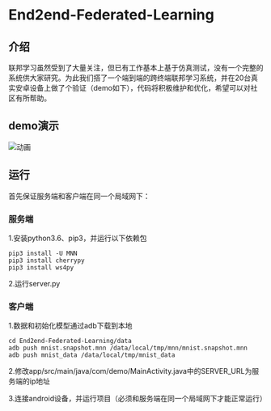 # End2end-Federated-Learning

## 介绍
联邦学习虽然受到了大量关注，但已有工作基本上基于仿真测试，没有一个完整的系统供大家研究。为此我们搭了一个端到端的跨终端联邦学习系统，并在20台真实安卓设备上做了个验证（demo如下），代码将积极维护和优化，希望可以对社区有所帮助。

## demo演示
![动画](https://user-images.githubusercontent.com/38753457/119235241-07fbd380-bb64-11eb-9d3d-ac47ecc9184d.gif)


## 运行

首先保证服务端和客户端在同一个局域网下：

### 服务端

1.安装python3.6、pip3，并运行以下依赖包

```
pip3 install -U MNN
pip3 install cherrypy
pip3 install ws4py
```

2.运行server.py

### 客户端

1.数据和初始化模型通过adb下载到本地

```
cd End2end-Federated-Learning/data
adb push mnist.snapshot.mnn /data/local/tmp/mnn/mnist.snapshot.mnn
adb push mnist_data /data/local/tmp/mnist_data
```

2.修改app/src/main/java/com/demo/MainActivity.java中的SERVER_URL为服务端的ip地址

3.连接android设备，并运行项目（必须和服务端在同一个局域网下才能正常运行）
